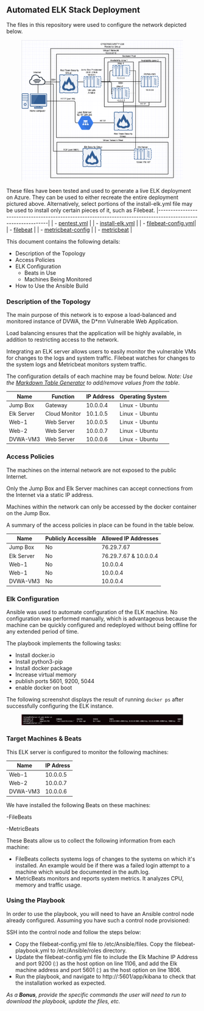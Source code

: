 ## Automated ELK Stack Deployment

The files in this repository were used to configure the network depicted below.

<figure><img src="/Diagrams/Azure%20Network%20Diagram.png"><figcaption></figcaption></figure>
  
These files have been tested and used to generate a live ELK deployment on Azure. They can be used to either recreate the entire deployment pictured above. Alternatively, select portions of the install-elk.yml file may be used to install only certain pieces of it, such as Filebeat.
|---------------------------------------------------------------------------------------------------------------|
| - [pentest.yml](https://github.com/jerboyd920/Azure-Project-1/blob/main/Ansible/pentest.yml)                  |
| - [install-elk.yml](https://github.com/jerboyd920/Azure-Project-1/blob/main/Ansible/install-elk.yml)          |
| - [filebeat-config.yml](https://github.com/jerboyd920/Azure-Project-1/blob/main/Ansible/filebeat-playbook.yml)|
| - [filebeat](https://github.com/jerboyd920/Azure-Project-1/blob/main/Ansible/filebeat-playbook.yml)           |
| - [metricbeat-config](https://github.com/jerboyd920/Azure-Project-1/blob/main/Ansible/metricbeat-config.yml)  |
| - [metricbeat](https://github.com/jerboyd920/Azure-Project-1/blob/main/Ansible/metricbeat-playbook.yml)       |
  
This document contains the following details:
- Description of the Topology
- Access Policies
- ELK Configuration
  - Beats in Use
  - Machines Being Monitored
- How to Use the Ansible Build


### Description of the Topology

The main purpose of this network is to expose a load-balanced and monitored instance of DVWA, the D*mn Vulnerable Web Application.

Load balancing ensures that the application will be highly available, in addition to restricting access to the network. 


Integrating an ELK server allows users to easily monitor the vulnerable VMs for changes to the logs and system traffic.
Filebeat watches for changes to the system logs and Metricbeat monitors system traffic.


The configuration details of each machine may be found below.
_Note: Use the [Markdown Table Generator](http://www.tablesgenerator.com/markdown_tables) to add/remove values from the table_.

| Name      | Function     | IP Address | Operating System |
|-----------|--------------|------------|------------------|
| Jump Box  | Gateway      | 10.0.0.4   | Linux - Ubuntu   |
| Elk Server| Cloud Monitor| 10.1.0.5   | Linux - Ubuntu   |
| Web-1     | Web Server   | 10.0.0.5   | Linux - Ubuntu   |
| Web-2     | Web Server   | 10.0.0.7   | Linux - Ubuntu   |
| DVWA-VM3  | Web Server   | 10.0.0.6   | Linux - Ubuntu   |


### Access Policies

The machines on the internal network are not exposed to the public Internet. 

Only the Jump Box and Elk Server machines can accept connections from the Internet via a static IP address. 

Machines within the network can only be accessed by the docker container on the Jump Box.

A summary of the access policies in place can be found in the table below.

| Name      | Publicly Accessible | Allowed IP Addresses  |
|-----------|---------------------|-----------------------|
| Jump Box  |         No          |      76.29.7.67       |
| Elk Server|         No          | 76.29.7.67 & 10.0.0.4 |        
| Web-1     |         No          |      10.0.0.4         |
| Web-1     |         No          |      10.0.0.4         |
| DVWA-VM3  |         No          |      10.0.0.4         |


### Elk Configuration

Ansible was used to automate configuration of the ELK machine. No configuration was performed manually, which is advantageous because the machine can be quickly configured and redeployed without being offline for any extended period of time.


The playbook implements the following tasks:

- Install docker.io
- Install python3-pip
- Install docker package
- Increase virtual memory
- publish ports 5601, 9200, 5044
- enable docker on boot

The following screenshot displays the result of running `docker ps` after successfully configuring the ELK instance.

<figure><img src="/Images/Docker%20ps.png"><fig caption></fig caption></figure>

### Target Machines & Beats
This ELK server is configured to monitor the following machines:

|  Name    |  IP Adress |
|----------|------------|
| Web-1    | 10.0.0.5   |
| Web-2    | 10.0.0.7   |
| DVWA-VM3 | 10.0.0.6   |

We have installed the following Beats on these machines:

-FileBeats

-MetricBeats

These Beats allow us to collect the following information from each machine:

- FileBeats collects systems logs of changes to the systems on which it's installed. An example would be if there was a failed login attempt to a machine which would be documented in the auth.log.
- MetricBeats monitors and reports system metrics. It analyzes CPU, memory and traffic usage. 
### Using the Playbook
In order to use the playbook, you will need to have an Ansible control node already configured. Assuming you have such a control node provisioned: 

SSH into the control node and follow the steps below:
- Copy the filebeat-config.yml file to /etc/Ansible/files. Copy the filebeat-playbook.yml to /etc/Ansible/roles directory.
- Update the filebeat-config.yml file to include the Elk Machine IP Address and port 9200 (<IP Address>:<port>) as the host option on line 1106, and add the Elk machine address and port 5601 (<IP address>:<port>) as the host option on line 1806.
- Run the playbook, and navigate to http://<Elk IP Address>:5601/app/kibana to check that the installation worked as expected.



_As a **Bonus**, provide the specific commands the user will need to run to download the playbook, update the files, etc._
